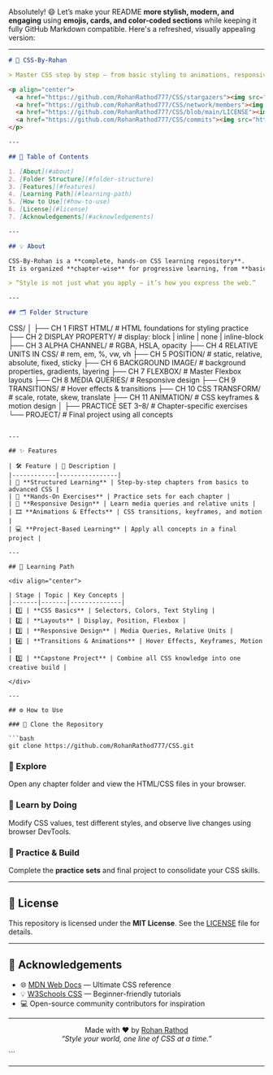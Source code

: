 Absolutely! 😄 Let’s make your README **more stylish, modern, and engaging** using **emojis, cards, and color-coded sections** while keeping it fully GitHub Markdown compatible. Here's a refreshed, visually appealing version:

---

```markdown
# 🎨 CSS-By-Rohan

> Master CSS step by step — from basic styling to animations, responsive layouts, and projects.

<p align="center">
  <a href="https://github.com/RohanRathod777/CSS/stargazers"><img src="https://img.shields.io/github/stars/RohanRathod777/CSS?style=for-the-badge&color=blue" alt="Stars"></a>
  <a href="https://github.com/RohanRathod777/CSS/network/members"><img src="https://img.shields.io/github/forks/RohanRathod777/CSS?style=for-the-badge&color=green" alt="Forks"></a>
  <a href="https://github.com/RohanRathod777/CSS/blob/main/LICENSE"><img src="https://img.shields.io/github/license/RohanRathod777/CSS?style=for-the-badge&color=orange" alt="License"></a>
  <a href="https://github.com/RohanRathod777/CSS/commits"><img src="https://img.shields.io/github/last-commit/RohanRathod777/CSS?style=for-the-badge&color=purple" alt="Last Commit"></a>
</p>

---

## 📑 Table of Contents

1. [About](#about)  
2. [Folder Structure](#folder-structure)  
3. [Features](#features)  
4. [Learning Path](#learning-path)  
5. [How to Use](#how-to-use)  
6. [License](#license)  
7. [Acknowledgements](#acknowledgements)  

---

## 💡 About

CSS-By-Rohan is a **complete, hands-on CSS learning repository**.  
It is organized **chapter-wise** for progressive learning, from **basic styles** to **advanced layouts, animations, and responsive design**.

> “Style is not just what you apply — it’s how you express the web.”

---

## 🗂️ Folder Structure

```

CSS/
│
├── CH 1 FIRST HTML/             # HTML foundations for styling practice
├── CH 2 DISPLAY PROPERTY/       # display: block | inline | none | inline-block
├── CH 3 ALPHA CHANNEL/          # RGBA, HSLA, opacity
├── CH 4 RELATIVE UNITS IN CSS/  # rem, em, %, vw, vh
├── CH 5 POSITION/               # static, relative, absolute, fixed, sticky
├── CH 6 BACKGROUND IMAGE/       # background properties, gradients, layering
├── CH 7 FLEXBOX/                # Master Flexbox layouts
├── CH 8 MEDIA QUERIES/          # Responsive design
├── CH 9 TRANSITIONS/            # Hover effects & transitions
├── CH 10 CSS TRANSFORM/         # scale, rotate, skew, translate
├── CH 11 ANIMATION/             # CSS keyframes & motion design
│
├── PRACTICE SET 3–8/            # Chapter-specific exercises
└── PROJECT/                     # Final project using all concepts

````

---

## ✨ Features

| 🛠️ Feature | 📌 Description |
|------------|----------------|
| 🎯 **Structured Learning** | Step-by-step chapters from basics to advanced CSS |
| 🧩 **Hands-On Exercises** | Practice sets for each chapter |
| 📱 **Responsive Design** | Learn media queries and relative units |
| 🎞️ **Animations & Effects** | CSS transitions, keyframes, and motion |
| 💻 **Project-Based Learning** | Apply all concepts in a final project |

---

## 🚀 Learning Path

<div align="center">

| Stage | Topic | Key Concepts |
|-------|-------|--------------|
| 1️⃣ | **CSS Basics** | Selectors, Colors, Text Styling |
| 2️⃣ | **Layouts** | Display, Position, Flexbox |
| 3️⃣ | **Responsive Design** | Media Queries, Relative Units |
| 4️⃣ | **Transitions & Animations** | Hover Effects, Keyframes, Motion |
| 5️⃣ | **Capstone Project** | Combine all CSS knowledge into one creative build |

</div>

---

## ⚙️ How to Use

### 🔹 Clone the Repository

```bash
git clone https://github.com/RohanRathod777/CSS.git
````

### 🔹 Explore

Open any chapter folder and view the HTML/CSS files in your browser.

### 🔹 Learn by Doing

Modify CSS values, test different styles, and observe live changes using browser DevTools.

### 🔹 Practice & Build

Complete the **practice sets** and final project to consolidate your CSS skills.

---

## 📜 License

This repository is licensed under the **MIT License**.
See the [LICENSE](LICENSE) file for details.

---

## 🙏 Acknowledgements

* 🌐 [MDN Web Docs](https://developer.mozilla.org/en-US/docs/Web/CSS) — Ultimate CSS reference
* 💡 [W3Schools CSS](https://www.w3schools.com/css/) — Beginner-friendly tutorials
* 💻 Open-source community contributors for inspiration

---

<p align="center">
  Made with ❤️ by <a href="https://github.com/RohanRathod777">Rohan Rathod</a><br>
  <i>“Style your world, one line of CSS at a time.”</i>
</p>
```

---
